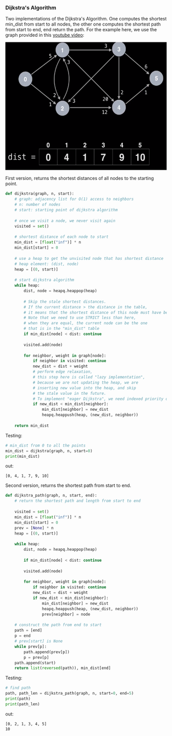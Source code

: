 ### Dijkstra's Algorithm
Two implementations of the Dijkstra's Algorithm. One computes the shortest
min_dist from start to all nodes, the other one computes the shortest path 
from start to end, end return the path. For the example here, we use the graph
provided in this [youtube video](https://www.youtube.com/watch?v=pSqmAO-m7Lk&t=631s):

<p align="center">
<img width="600" height="400" src="../figures/dijkstra_0.png">
</p>   

First version, returns the shortest distances of all nodes to the starting point.
```python
def dijkstra(graph, n, start):
    # graph: adjacency list for O(1) access to neighbors
    # n: number of nodes
    # start: starting point of dijkstra algorithm

    # once we visit a node, we never visit again
    visited = set()
    
    # shortest distance of each node to start
    min_dist = [float("inf")] * n
    min_dist[start] = 0

    # use a heap to get the unvisited node that has shortest distance
    # heap element: (dist, node)
    heap = [(0, start)]

    # start dijkstra algorithm
    while heap:
        dist, node = heapq.heappop(heap)

        # Skip the stale shortest distances.
        # If the current distance > the distance in the table,
        # it means that the shortest distance of this node must have been processed.
        # Note that we need to use STRICT less than here,
        # when they are equal, the current node can be the one
        # that is in the "min_dist" table
        if min_dist[node] < dist: continue

        visited.add(node)

        for neighbor, weight in graph[node]:
            if neighbor in visited: continue
            new_dist = dist + weight 
            # perform edge relaxation,
            # this step here is called "lazy implementation",
            # because we are not updating the heap, we are
            # inserting new value into the heap, and skip
            # the stale value in the future.
            # To implement "eager Dijkstra", we need indexed priority queue.
            if new_dist < min_dist[neighbor]:
                min_dist[neighbor] = new_dist
                heapq.heappush(heap, (new_dist, neighbor))

    return min_dist
```
Testing:
```python
# min_dist from 0 to all the points
min_dist = dijkstra(graph, n, start=0)
print(min_dist)
```
out:
```
[0, 4, 1, 7, 9, 10]
```

Second version, returns the shortest path from start to end.
```python
def dijkstra_path(graph, n, start, end):
    # return the shortest path and length from start to end

    visited = set()
    min_dist = [float("inf")] * n
    min_dist[start] = 0
    prev = [None] * n
    heap = [(0, start)]
    
    while heap:
        dist, node = heapq.heappop(heap)

        if min_dist[node] < dist: continue

        visited.add(node)

        for neighbor, weight in graph[node]:
            if neighbor in visited: continue
            new_dist = dist + weight
            if new_dist < min_dist[neighbor]:
                min_dist[neighbor] = new_dist
                heapq.heappush(heap, (new_dist, neighbor))
                prev[neighbor] = node

    # construct the path from end to start
    path = [end]
    p = end
    # prev[start] is None
    while prev[p]:
        path.append(prev[p])
        p = prev[p]
    path.append(start)
    return list(reversed(path)), min_dist[end]
```

Testing:
```python
# find path
path, path_len = dijkstra_path(graph, n, start=0, end=5)
print(path)
print(path_len)
```
out:
```
[0, 2, 1, 3, 4, 5]
10
```
